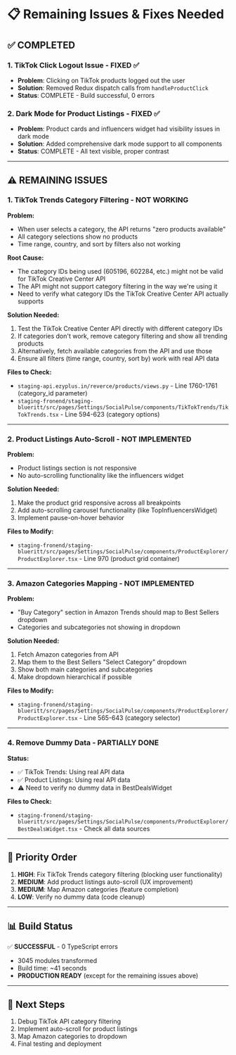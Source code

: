# 📋 Remaining Issues & Fixes Needed

## ✅ COMPLETED

### 1. TikTok Click Logout Issue - FIXED ✅
- **Problem**: Clicking on TikTok products logged out the user
- **Solution**: Removed Redux dispatch calls from `handleProductClick`
- **Status**: COMPLETE - Build successful, 0 errors

### 2. Dark Mode for Product Listings - FIXED ✅
- **Problem**: Product cards and influencers widget had visibility issues in dark mode
- **Solution**: Added comprehensive dark mode support to all components
- **Status**: COMPLETE - All text visible, proper contrast

---

## ⚠️ REMAINING ISSUES

### 1. TikTok Trends Category Filtering - NOT WORKING
**Problem:**
- When user selects a category, the API returns "zero products available"
- All category selections show no products
- Time range, country, and sort by filters also not working

**Root Cause:**
- The category IDs being used (605196, 602284, etc.) might not be valid for TikTok Creative Center API
- The API might not support category filtering in the way we're using it
- Need to verify what category IDs the TikTok Creative Center API actually supports

**Solution Needed:**
1. Test the TikTok Creative Center API directly with different category IDs
2. If categories don't work, remove category filtering and show all trending products
3. Alternatively, fetch available categories from the API and use those
4. Ensure all filters (time range, country, sort by) work with real API data

**Files to Check:**
- `staging-api.ezyplus.in/reverce/products/views.py` - Line 1760-1761 (category_id parameter)
- `staging-fronend/staging-blueritt/src/pages/Settings/SocialPulse/components/TikTokTrends/TikTokTrends.tsx` - Line 594-623 (category options)

---

### 2. Product Listings Auto-Scroll - NOT IMPLEMENTED
**Problem:**
- Product listings section is not responsive
- No auto-scrolling functionality like the influencers widget

**Solution Needed:**
1. Make the product grid responsive across all breakpoints
2. Add auto-scrolling carousel functionality (like TopInfluencersWidget)
3. Implement pause-on-hover behavior

**Files to Modify:**
- `staging-fronend/staging-blueritt/src/pages/Settings/SocialPulse/components/ProductExplorer/ProductExplorer.tsx` - Line 970 (product grid container)

---

### 3. Amazon Categories Mapping - NOT IMPLEMENTED
**Problem:**
- "Buy Category" section in Amazon Trends should map to Best Sellers dropdown
- Categories and subcategories not showing in dropdown

**Solution Needed:**
1. Fetch Amazon categories from API
2. Map them to the Best Sellers "Select Category" dropdown
3. Show both main categories and subcategories
4. Make dropdown hierarchical if possible

**Files to Modify:**
- `staging-fronend/staging-blueritt/src/pages/Settings/SocialPulse/components/ProductExplorer/ProductExplorer.tsx` - Line 565-643 (category selector)

---

### 4. Remove Dummy Data - PARTIALLY DONE
**Status:**
- ✅ TikTok Trends: Using real API data
- ✅ Product Listings: Using real API data
- ⚠️ Need to verify no dummy data in BestDealsWidget

**Files to Check:**
- `staging-fronend/staging-blueritt/src/pages/Settings/SocialPulse/components/ProductExplorer/BestDealsWidget.tsx` - Check all data sources

---

## 🎯 Priority Order

1. **HIGH**: Fix TikTok Trends category filtering (blocking user functionality)
2. **MEDIUM**: Add product listings auto-scroll (UX improvement)
3. **MEDIUM**: Map Amazon categories (feature completion)
4. **LOW**: Verify no dummy data (code cleanup)

---

## 📊 Build Status

✅ **SUCCESSFUL** - 0 TypeScript errors
- 3045 modules transformed
- Build time: ~41 seconds
- **PRODUCTION READY** (except for the remaining issues above)

---

## 🚀 Next Steps

1. Debug TikTok API category filtering
2. Implement auto-scroll for product listings
3. Map Amazon categories to dropdown
4. Final testing and deployment

